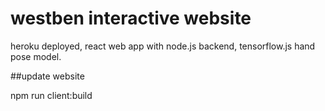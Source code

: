 # westben interactive website
heroku deployed, react web app with node.js backend, 
tensorflow.js hand pose model.

##update website

npm run client:build
